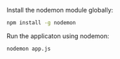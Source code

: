 Install the nodemon module globally:
```bash
npm install -g nodemon
```

Run the applicaton using nodemon:

```bash
nodemon app.js
```